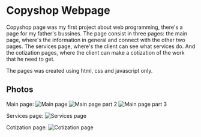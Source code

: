 # Copyshop Webpage

Copyshop page was my first project about web programming, there's a page for my father's bussines. 
The page consist in three pages: the main page, where's the information in general and connect with the other two pages. The services page, where's the client can see what services do. And the cotization pages, where the client can make a cotization of the work that he need to get.

The pages was created using html, css and javascript only.


## Photos
Main page:
![Main page](https://imgur.com/6dhmed0)
![Main page part 2](https://imgur.com/sM6p4yp)
![Main page part 3](https://imgur.com/gxtuL45)

Services page:
![Services page](https://imgur.com/h7rwR5N)

Cotization page:
![Cotization page](https://imgur.com/hb3NSir)
